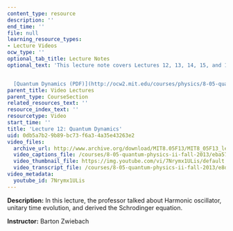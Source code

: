 ```yaml
---
content_type: resource
description: ''
end_time: ''
file: null
learning_resource_types:
- Lecture Videos
ocw_type: ''
optional_tab_title: Lecture Notes
optional_text: 'This lecture note covers Lectures 12, 13, 14, 15, and 16.


  [Quantum Dynamics (PDF)](http://ocw2.mit.edu/courses/physics/8-05-quantum-physics-ii-fall-2013/lecture-notes/MIT8_05F13_Chap_06.pdf)'
parent_title: Video Lectures
parent_type: CourseSection
related_resources_text: ''
resource_index_text: ''
resourcetype: Video
start_time: ''
title: 'Lecture 12: Quantum Dynamics'
uid: 0db5a7b2-9b89-bc73-f6a3-4a35e43263e2
video_files:
  archive_url: http://www.archive.org/download/MIT8.05F13/MIT8_05F13_lec12_300k.mp4
  video_captions_file: /courses/8-05-quantum-physics-ii-fall-2013/eba57ee784d95007ab04bb7049adb5df_7Nrymx1ULis.vtt
  video_thumbnail_file: https://img.youtube.com/vi/7Nrymx1ULis/default.jpg
  video_transcript_file: /courses/8-05-quantum-physics-ii-fall-2013/e8dd95027ab0c781ffbe20761c19af96_7Nrymx1ULis.pdf
video_metadata:
  youtube_id: 7Nrymx1ULis
---
```


**Description:** In this lecture, the professor talked about Harmonic oscillator, unitary time evolution, and derived the Schrodinger equation.

**Instructor:** Barton Zwiebach




